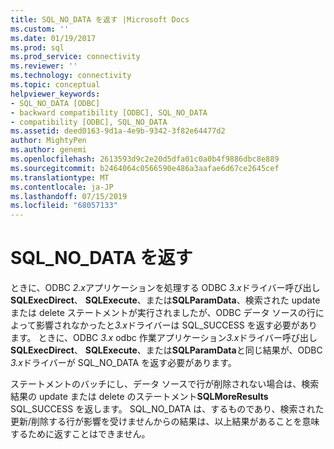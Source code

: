 ```yaml
---
title: SQL_NO_DATA を返す |Microsoft Docs
ms.custom: ''
ms.date: 01/19/2017
ms.prod: sql
ms.prod_service: connectivity
ms.reviewer: ''
ms.technology: connectivity
ms.topic: conceptual
helpviewer_keywords:
- SQL_NO_DATA [ODBC]
- backward compatibility [ODBC], SQL_NO_DATA
- compatibility [ODBC], SQL_NO_DATA
ms.assetid: deed0163-9d1a-4e9b-9342-3f82e64477d2
author: MightyPen
ms.author: genemi
ms.openlocfilehash: 2613593d9c2e20d5dfa01c0a0b4f9886dbc8e889
ms.sourcegitcommit: b2464064c0566590e486a3aafae6d67ce2645cef
ms.translationtype: MT
ms.contentlocale: ja-JP
ms.lasthandoff: 07/15/2019
ms.locfileid: "68057133"
---
```

# <a name="returning-sqlnodata"></a>SQL_NO_DATA を返す
ときに、ODBC *2.x*アプリケーションを処理する ODBC *3.x*ドライバー呼び出し**SQLExecDirect**、 **SQLExecute**、または**SQLParamData**、検索された update または delete ステートメントが実行されましたが、ODBC データ ソースの行によって影響されなかったと*3.x*ドライバーは SQL_SUCCESS を返す必要があります。 ときに、ODBC *3.x* odbc 作業アプリケーション*3.x*ドライバー呼び出し**SQLExecDirect**、 **SQLExecute**、または**SQLParamData**と同じ結果が、ODBC *3.x*ドライバーが SQL_NO_DATA を返す必要があります。  
  
 ステートメントのバッチにし、データ ソースで行が削除されない場合は、検索結果の update または delete のステートメント**SQLMoreResults** SQL_SUCCESS を返します。 SQL_NO_DATA は、するものであり、検索された更新/削除する行が影響を受けませんからの結果は、以上結果があることを意味するために返すことはできません。
